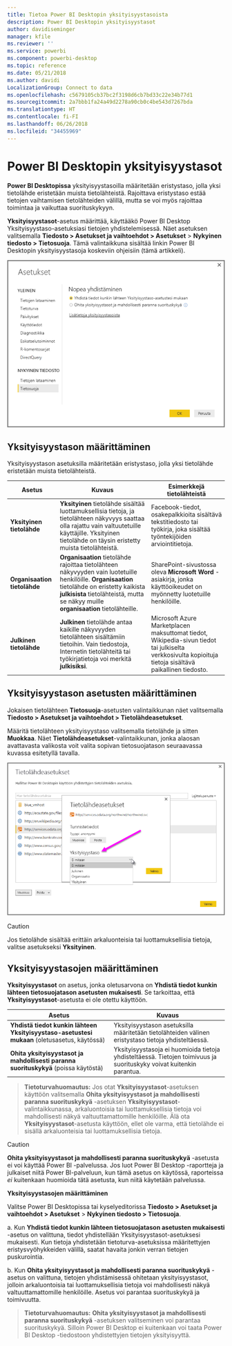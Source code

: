 ```yaml
---
title: Tietoa Power BI Desktopin yksityisyystasoista
description: Power BI Desktopin yksityisyystasot
author: davidiseminger
manager: kfile
ms.reviewer: ''
ms.service: powerbi
ms.component: powerbi-desktop
ms.topic: reference
ms.date: 05/21/2018
ms.author: davidi
LocalizationGroup: Connect to data
ms.openlocfilehash: c5679105cb37bc2f3198d6cb7bd33c22e34b77d1
ms.sourcegitcommit: 2a7bbb1fa24a49d2278a90cb0c4be543d7267bda
ms.translationtype: HT
ms.contentlocale: fi-FI
ms.lasthandoff: 06/26/2018
ms.locfileid: "34455969"
---
```

# <a name="power-bi-desktop-privacy-levels"></a>Power BI Desktopin yksityisyystasot
**Power BI Desktopissa** yksityisyystasoilla määritetään eristystaso, jolla yksi tietolähde eristetään muista tietolähteistä. Rajoittava eristystaso estää tietojen vaihtamisen tietolähteiden välillä, mutta se voi myös rajoittaa toimintaa ja vaikuttaa suorituskykyyn.

**Yksityisyystasot**-asetus määrittää, käyttääkö Power BI Desktop Yksityisyystaso-asetuksiasi tietojen yhdistelemisessä. Näet asetuksen valitsemalla **Tiedosto > Asetukset ja vaihtoehdot > Asetukset** > **Nykyinen tiedosto > Tietosuoja**. Tämä valintaikkuna sisältää linkin Power BI Desktopin yksityisyystasoja koskeviin ohjeisiin (tämä artikkeli).

![](media/desktop-privacy-levels/desktop_privacylevels1.png)

## <a name="configure-a-privacy-level"></a>Yksityisyystason määrittäminen
Yksityisyystason asetuksilla määritetään eristystaso, jolla yksi tietolähde eristetään muista tietolähteistä.

| Asetus | Kuvaus | Esimerkkejä tietolähteistä |
| --- | --- | --- |
| **Yksityinen tietolähde** |**Yksityinen** tietolähde sisältää luottamuksellisia tietoja, ja tietolähteen näkyvyys saattaa olla rajattu vain valtuutetuille käyttäjille. Yksityinen tietolähde on täysin eristetty muista tietolähteistä. |Facebook-tiedot, osakepalkkioita sisältävä tekstitiedosto tai työkirja, joka sisältää työntekijöiden arviointitietoja. |
| **Organisaation tietolähde** |**Organisaation** tietolähde rajoittaa tietolähteen näkyvyyden vain luotetuille henkilöille. **Organisaation** tietolähde on eristetty kaikista **julkisista** tietolähteistä, mutta se näkyy muille **organisaation** tietolähteille. |SharePoint-sivustossa oleva **Microsoft Word** -asiakirja, jonka käyttöoikeudet on myönnetty luotetuille henkilöille. |
| **Julkinen tietolähde** |**Julkinen** tietolähde antaa kaikille näkyvyyden tietolähteen sisältämiin tietoihin. Vain tiedostoja, Internetin tietolähteitä tai työkirjatietoja voi merkitä **julkisiksi**. |Microsoft Azure Marketplacen maksuttomat tiedot, Wikipedia-sivun tiedot tai julkiselta verkkosivulta kopioituja tietoja sisältävä paikallinen tiedosto. |

## <a name="configure-privacy-level-settings"></a>Yksityisyystason asetusten määrittäminen
Jokaisen tietolähteen **Tietosuoja**-asetusten valintaikkunan näet valitsemalla **Tiedosto > Asetukset ja vaihtoehdot > Tietolähdeasetukset**.

Määritä tietolähteen yksityisyystaso valitsemalla tietolähde ja sitten **Muokkaa**. Näet **Tietolähdeasetukset**-valintaikkunan, jonka alaosan avattavasta valikosta voit valita sopivan tietosuojatason seuraavassa kuvassa esitetyllä tavalla.

![](media/desktop-privacy-levels/desktop_privacylevels2.png)

> [!CAUTION]
> Jos tietolähde sisältää erittäin arkaluonteisia tai luottamuksellisia tietoja, valitse asetukseksi **Yksityinen**.
> 

## <a name="configure-privacy-levels"></a>Yksityisyystasojen määrittäminen
**Yksityisyystasot** on asetus, jonka oletusarvona on **Yhdistä tiedot kunkin lähteen tietosuojatason asetusten mukaisesti**. Se tarkoittaa, että **Yksityisyystasot**-asetusta ei ole otettu käyttöön.

| Asetus | Kuvaus |
| --- | --- |
| **Yhdistä tiedot kunkin lähteen Yksityisyystaso-asetustesi mukaan** (oletusasetus, käytössä) |Yksityisyystason asetuksilla määritetään tietolähteiden välinen eristystaso tietoja yhdisteltäessä. |
| **Ohita yksityisyystasot ja mahdollisesti paranna suorituskykyä** (poissa käytöstä) |Yksityisyystasoja ei huomioida tietoja yhdisteltäessä. Tietojen toimivuus ja suorituskyky voivat kuitenkin parantua. |

> **Tietoturvahuomautus:** Jos otat **Yksityisyystasot**-asetuksen käyttöön valitsemalla **Ohita yksityisyystasot ja mahdollisesti paranna suorituskykyä** -asetuksen **Yksityisyystasot**-valintaikkunassa, arkaluontoisia tai luottamuksellisia tietoja voi mahdollisesti näkyä valtuuttamattomille henkilöille. Älä ota **Yksityisyystasot**-asetusta käyttöön, ellet ole varma, että tietolähde ei sisällä arkaluonteisia tai luottamuksellisia tietoja.
> 
> 

> [!CAUTION]
> **Ohita yksityisyystasot ja mahdollisesti paranna suorituskykyä** -asetusta ei voi käyttää Power BI -palvelussa. Jos luot Power BI Desktop -raportteja ja julkaiset niitä Power BI-palveluun, kun tämä asetus on käytössä, raporteissa *ei* kuitenkaan huomioida tätä asetusta, kun niitä käytetään palvelussa.
> 

**Yksityisyystasojen määrittäminen**

Valitse Power BI Desktopissa tai kyselyeditorissa **Tiedosto > Asetukset ja vaihtoehdot > Asetukset** > **Nykyinen tiedosto > Tietosuoja**.

a. Kun **Yhdistä tiedot kunkin lähteen tietosuojatason asetusten mukaisesti** -asetus on valittuna, tiedot yhdistellään Yksityisyystasot-asetuksesi mukaisesti. Kun tietoja yhdistetään tietoturva-asetuksissa määritettyjen eristysvyöhykkeiden välillä, saatat havaita jonkin verran tietojen puskurointia.

b. Kun **Ohita yksityisyystasot ja mahdollisesti paranna suorituskykyä** -asetus on valittuna, tietojen yhdistämisessä ohitetaan yksityisyystasot, jolloin arkaluontoisia tai luottamuksellisia tietoja voi mahdollisesti näkyä valtuuttamattomille henkilöille. Asetus voi parantaa suorituskykyä ja toimivuutta.

> **Tietoturvahuomautus:** **Ohita yksityisyystasot ja mahdollisesti paranna suorituskykyä** -asetuksen valitseminen voi parantaa suorituskykyä. Silloin Power BI Desktop ei kuitenkaan voi taata Power BI Desktop -tiedostoon yhdistettyjen tietojen yksityisyyttä.
> 
> 

